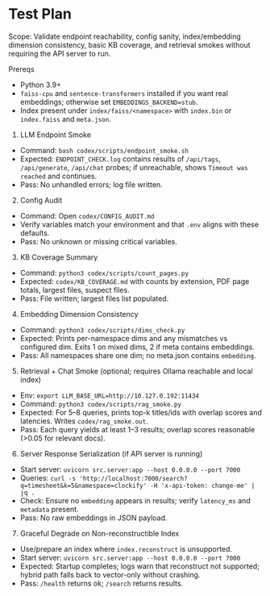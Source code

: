 # Test Plan

Scope: Validate endpoint reachability, config sanity, index/embedding dimension consistency, basic KB coverage, and retrieval smokes without requiring the API server to run.

Prereqs
- Python 3.9+
- `faiss-cpu` and `sentence-transformers` installed if you want real embeddings; otherwise set `EMBEDDINGS_BACKEND=stub`.
- Index present under `index/faiss/<namespace>` with `index.bin` or `index.faiss` and `meta.json`.

1) LLM Endpoint Smoke
- Command: `bash codex/scripts/endpoint_smoke.sh`
- Expected: `ENDPOINT_CHECK.log` contains results of `/api/tags`, `/api/generate`, `/api/chat` probes; if unreachable, shows `Timeout was reached` and continues.
- Pass: No unhandled errors; log file written.

2) Config Audit
- Command: Open `codex/CONFIG_AUDIT.md`
- Verify variables match your environment and that `.env` aligns with these defaults.
- Pass: No unknown or missing critical variables.

3) KB Coverage Summary
- Command: `python3 codex/scripts/count_pages.py`
- Expected: `codex/KB_COVERAGE.md` with counts by extension, PDF page totals, largest files, suspect files.
- Pass: File written; largest files list populated.

4) Embedding Dimension Consistency
- Command: `python3 codex/scripts/dims_check.py`
- Expected: Prints per-namespace dims and any mismatches vs configured dim. Exits 1 on mixed dims, 2 if meta contains embeddings.
- Pass: All namespaces share one dim; no meta.json contains `embedding`.

5) Retrieval + Chat Smoke (optional; requires Ollama reachable and local index)
- Env: `export LLM_BASE_URL=http://10.127.0.192:11434`
- Command: `python3 codex/scripts/rag_smoke.py`
- Expected: For 5–8 queries, prints top-k titles/ids with overlap scores and latencies. Writes `codex/rag_smoke.out`.
- Pass: Each query yields at least 1–3 results; overlap scores reasonable (>0.05 for relevant docs).

6) Server Response Serialization (if API server is running)
- Start server: `uvicorn src.server:app --host 0.0.0.0 --port 7000`
- Queries: `curl -s 'http://localhost:7000/search?q=timesheet&k=5&namespace=clockify' -H 'x-api-token: change-me' | jq .`
- Check: Ensure no `embedding` appears in results; verify `latency_ms` and `metadata` present.
- Pass: No raw embeddings in JSON payload.

7) Graceful Degrade on Non-reconstructible Index
- Use/prepare an index where `index.reconstruct` is unsupported.
- Start server: `uvicorn src.server:app --host 0.0.0.0 --port 7000`
- Expected: Startup completes; logs warn that reconstruct not supported; hybrid path falls back to vector-only without crashing.
- Pass: `/health` returns ok; `/search` returns results.

